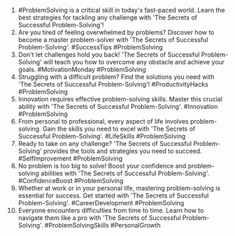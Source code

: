 1. #ProblemSolving is a critical skill in today's fast-paced world. Learn the best strategies for tackling any challenge with 'The Secrets of Successful Problem-Solving'!
2. Are you tired of feeling overwhelmed by problems? Discover how to become a master problem-solver with 'The Secrets of Successful Problem-Solving'. #SuccessTips #ProblemSolving
3. Don't let challenges hold you back! 'The Secrets of Successful Problem-Solving' will teach you how to overcome any obstacle and achieve your goals. #MotivationMonday #ProblemSolving
4. Struggling with a difficult problem? Find the solutions you need with 'The Secrets of Successful Problem-Solving'! #ProductivityHacks #ProblemSolving
5. Innovation requires effective problem-solving skills. Master this crucial ability with 'The Secrets of Successful Problem-Solving'. #Innovation #ProblemSolving
6. From personal to professional, every aspect of life involves problem-solving. Gain the skills you need to excel with 'The Secrets of Successful Problem-Solving'. #LifeSkills #ProblemSolving
7. Ready to take on any challenge? 'The Secrets of Successful Problem-Solving' provides the tools and strategies you need to succeed. #SelfImprovement #ProblemSolving
8. No problem is too big to solve! Boost your confidence and problem-solving abilities with 'The Secrets of Successful Problem-Solving'. #ConfidenceBoost #ProblemSolving
9. Whether at work or in your personal life, mastering problem-solving is essential for success. Get started with 'The Secrets of Successful Problem-Solving'. #CareerDevelopment #ProblemSolving
10. Everyone encounters difficulties from time to time. Learn how to navigate them like a pro with 'The Secrets of Successful Problem-Solving'. #ProblemSolvingSkills #PersonalGrowth
